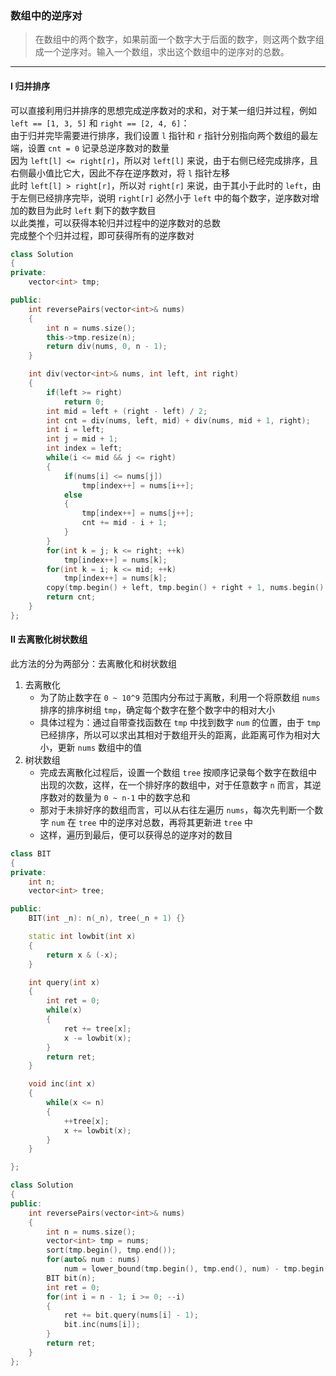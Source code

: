 ### 数组中的逆序对

> 在数组中的两个数字，如果前面一个数字大于后面的数字，则这两个数字组成一个逆序对。输入一个数组，求出这个数组中的逆序对的总数。  

----------

#### I 归并排序

可以直接利用归并排序的思想完成逆序数对的求和，对于某一组归并过程，例如 `left == [1, 3, 5]` 和 `right == [2, 4, 6]`：  
由于归并完毕需要进行排序，我们设置 `l` 指针和 `r` 指针分别指向两个数组的最左端，设置 `cnt = 0` 记录总逆序数对的数量  
因为 `left[l] <= right[r]`，所以对 `left[l]` 来说，由于右侧已经完成排序，且右侧最小值比它大，因此不存在逆序数对，将 `l` 指针左移  
此时 `left[l] > right[r]`，所以对 `right[r]` 来说，由于其小于此时的 `left`，由于左侧已经排序完毕，说明 `right[r]` 必然小于 `left` 中的每个数字，逆序数对增加的数目为此时 `left` 剩下的数字数目  
以此类推，可以获得本轮归并过程中的逆序数对的总数  
完成整个个归并过程，即可获得所有的逆序数对  

```cpp
class Solution 
{
private:
    vector<int> tmp;

public:
    int reversePairs(vector<int>& nums) 
    {
        int n = nums.size();
        this->tmp.resize(n);
        return div(nums, 0, n - 1);
    }

    int div(vector<int>& nums, int left, int right)
    {
        if(left >= right)
            return 0;
        int mid = left + (right - left) / 2;
        int cnt = div(nums, left, mid) + div(nums, mid + 1, right);
        int i = left;
        int j = mid + 1;
        int index = left;
        while(i <= mid && j <= right)
        {
            if(nums[i] <= nums[j])
                tmp[index++] = nums[i++];
            else
            {
                tmp[index++] = nums[j++];
                cnt += mid - i + 1;
            }
        }
        for(int k = j; k <= right; ++k)
            tmp[index++] = nums[k];
        for(int k = i; k <= mid; ++k)
            tmp[index++] = nums[k];
        copy(tmp.begin() + left, tmp.begin() + right + 1, nums.begin() + left);
        return cnt;
    }
};
```

#### II 去离散化树状数组

此方法的分为两部分：去离散化和树状数组  
1. 去离散化
   - 为了防止数字在 `0 ~ 10^9` 范围内分布过于离散，利用一个将原数组 `nums` 排序的排序树组 `tmp`，确定每个数字在整个数字中的相对大小  
   - 具体过程为：通过自带查找函数在 `tmp` 中找到数字 `num` 的位置，由于 `tmp` 已经排序，所以可以求出其相对于数组开头的距离，此距离可作为相对大小，更新 `nums` 数组中的值  
2. 树状数组
   - 完成去离散化过程后，设置一个数组 `tree` 按顺序记录每个数字在数组中出现的次数，这样，在一个排好序的数组中，对于任意数字 `n` 而言，其逆序数对的数量为 `0 ~ n-1` 中的数字总和  
   - 那对于未排好序的数组而言，可以从右往左遍历 `nums`，每次先判断一个数字 `num` 在 `tree` 中的逆序对总数，再将其更新进 `tree` 中  
   - 这样，遍历到最后，便可以获得总的逆序对的数目  

```cpp
class BIT
{
private:
    int n;
    vector<int> tree;

public:
    BIT(int _n): n(_n), tree(_n + 1) {}

    static int lowbit(int x)
    {
        return x & (-x);
    }

    int query(int x)
    {
        int ret = 0;
        while(x)
        {
            ret += tree[x];
            x -= lowbit(x);
        }
        return ret;
    }

    void inc(int x)
    {
        while(x <= n)
        {
            ++tree[x];
            x += lowbit(x);
        }
    }

};

class Solution 
{
public:
    int reversePairs(vector<int>& nums) 
    {
        int n = nums.size();
        vector<int> tmp = nums;
        sort(tmp.begin(), tmp.end());
        for(auto& num : nums)
            num = lower_bound(tmp.begin(), tmp.end(), num) - tmp.begin() + 1;
        BIT bit(n);
        int ret = 0;
        for(int i = n - 1; i >= 0; --i)
        {
            ret += bit.query(nums[i] - 1);
            bit.inc(nums[i]);
        }
        return ret;
    }
};
```
